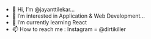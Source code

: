 - 👋 Hi, I’m @jayanttilekar...
- 👀 I’m interested in Application & Web Development...
- 🌱 I’m currently learning React
- 📫 How to reach me : Instagram = @dirtikiller
